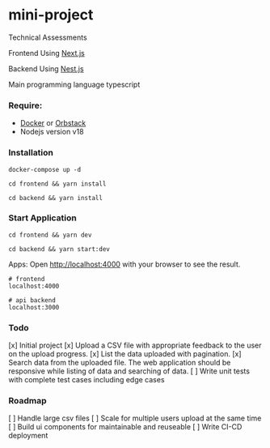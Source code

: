 # mini-project
Technical Assessments

Frontend Using [Next.js](https://nextjs.org/)

Backend Using [Nest.js](https://nestjs.com/)

Main programming language typescript
###  Require:
- [Docker](https://www.docker.com/products/docker-desktop/) or [Orbstack](https://orbstack.dev)
- Nodejs version v18

### Installation
```
docker-compose up -d
```
```
cd frontend && yarn install
```
```
cd backend && yarn install
```

### Start Application

```
cd frontend && yarn dev
```
```
cd backend && yarn start:dev
```
Apps:
Open [http://localhost:4000](http://localhost:4000) with your browser to see the result.
```
# frontend
localhost:4000

# api backend
localhost:3000
```
### Todo

[x] Initial project
[x] Upload a CSV file with appropriate feedback to the user on the upload progress.
[x] List the data uploaded with pagination.
[x] Search data from the uploaded file. The web application should be responsive while listing of data and searching of data.
[ ] Write unit tests with complete test cases including edge cases

### Roadmap
[ ] Handle large csv files
[ ] Scale for multiple users upload at the same time
[ ] Build ui components for maintainable and reuseable
[ ] Write CI-CD deployment
